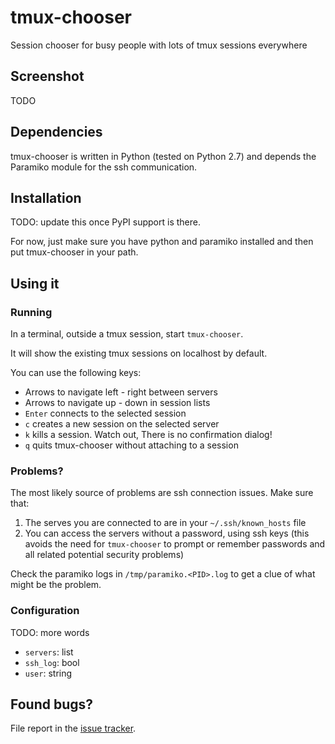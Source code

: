 tmux-chooser
============

Session chooser for busy people with lots of tmux sessions everywhere

Screenshot
----------

TODO

Dependencies
------------

tmux-chooser is written in Python (tested on Python 2.7) and depends the
Paramiko module for the ssh communication.

Installation
------------

TODO: update this once PyPI support is there.

For now, just make sure you have python and paramiko installed and then put
tmux-chooser in your path.

Using it
--------

### Running ###

In a terminal, outside a tmux session, start `tmux-chooser`.

It will show the existing tmux sessions on localhost by default.

You can use the following keys:
 * Arrows to navigate left - right between servers
 * Arrows to navigate up - down in session lists
 * `Enter` connects to the selected session
 * `c` creates a new session on the selected server
 * `k` kills a session. Watch out, There is no confirmation dialog!
 * `q` quits tmux-chooser without attaching to a session

### Problems? ###

The most likely source of problems are ssh connection issues. Make sure that:
 1. The serves you are connected to are in your `~/.ssh/known_hosts` file
 2. You can access the servers without a password, using ssh keys (this avoids
    the need for `tmux-chooser` to prompt or remember passwords and all related
    potential security problems)

Check the paramiko logs in `/tmp/paramiko.<PID>.log` to get a clue of what
might be the problem.

### Configuration ###

TODO: more words

 * `servers`: list
 * `ssh_log`: bool
 * `user`: string

Found bugs?
-----------

File report in the [issue tracker](https://github.com/peter-d/tmux-chooser/issues).
